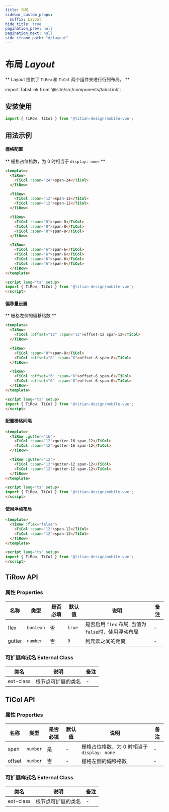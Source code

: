 ```yaml
---
title: 布局
sidebar_custom_props:
  suffix: Layout
hide_title: true
pagination_prev: null
pagination_next: null
side_iframe_path: "#/layout"
---
```


# 布局 _Layout_

** Layout 提供了 `TiRow` 和 `TiCol` 两个组件来进行行列布局。 **

import TabsLink from '@site/src/components/tabsLink';

<TabsLink id="tirow-api" />

## 安装使用

```typescript showLineNumbers
import { TiRow, TiCol } from '@titian-design/mobile-vue';
```

## 用法示例

#### 栅格配置

** 栅格占位格数，为 0 时相当于 `display: none` **

```html showLineNumbers
<template>
  <TiRow>
    <TiCol :span="24">span-24</TiCol>
  </TiRow>

  <TiRow>
    <TiCol :span="12">span-12</TiCol>
    <TiCol :span="12">span-12</TiCol>
  </TiRow>

  <TiRow>
    <TiCol :span="8">span-8</TiCol>
    <TiCol :span="8">span-8</TiCol>
    <TiCol :span="8">span-8</TiCol>
  </TiRow>

  <TiRow>
    <TiCol :span="6">span-6</TiCol>
    <TiCol :span="6">span-6</TiCol>
    <TiCol :span="6">span-6</TiCol>
    <TiCol :span="6">span-6</TiCol>
  </TiRow>
</template>

<script lang="ts" setup>
import { TiRow, TiCol } from '@titian-design/mobile-vue';
</script>
```

#### 偏移量设置
** 栅格左侧的偏移格数 **

```html showLineNumbers
<template>
  <TiRow>
    <TiCol :offset="12" :span="12">offset-12 span-12</TiCol>
  </TiRow>

  <TiRow>
    <TiCol :span="8">span-8</TiCol>
    <TiCol :offset="8" :span="8">offset-8 span-8</TiCol>
  </TiRow>

  <TiRow>
    <TiCol :offset="6" :span="6">offset-6 span-6</TiCol>
    <TiCol :offset="6" :span="6">offset-6 span-6</TiCol>
  </TiRow>
</template>

<script lang="ts" setup>
import { TiRow, TiCol } from '@titian-design/mobile-vue';
</script>
```

#### 配置栅格间隔

```html showLineNumbers
<template>
  <TiRow :gutter="16">
    <TiCol :span="12">gutter-16 span-12</TiCol>
    <TiCol :span="12">gutter-16 span-12</TiCol>
  </TiRow>

  <TiRow :gutter="12">
    <TiCol :span="12">gutter-12 span-12</TiCol>
    <TiCol :span="12">gutter-12 span-12</TiCol>
  </TiRow>
</template>

<script lang="ts" setup>
import { TiRow, TiCol } from '@titian-design/mobile-vue';
</script>
```

#### 使用浮动布局

```html showLineNumbers
<template>
  <TiRow :flex="false">
    <TiCol :span="12">span-12</TiCol>
    <TiCol :span="12">span-12</TiCol>
  </TiRow>
</template>

<script lang="ts" setup>
import { TiRow, TiCol } from '@titian-design/mobile-vue';
</script>
```

## TiRow API

### 属性 **Properties**

| 名称   | 类型    | 是否必填 | 默认值 | 说明               | 备注 |
| ------ | ------- | -------- | ------ | ------------------ | ---- |
| flex   | `boolean` | 否       | `true`   | 是否启用 `flex` 布局, 当值为`false`时，使用浮动布局 | -    |
| gutter | `number`  | 否       | `0`      | 列元素之间的距离   | -    |

### 可扩展样式名 **External Class**

| 类名     | 说明               | 备注 |
| -------- | ------------------ | ---- |
| ext-class | 根节点可扩展的类名 | -    |

## TiCol API 

### 属性 **Properties**

| 名称   | 类型     | 是否必填 | 默认值 | 说明                                      | 备注 |
| ------ | -------- | -------- | ------ | ----------------------------------------- | ---- |
| span   | `number` | 是       | -      | 栅格占位格数，为 0 时相当于 `display: none` | -    |
| offset | `number` | 否       | -      | 栅格左侧的偏移格数                        | -    |

### 可扩展样式名 **External Class**

| 类名     | 说明               | 备注 |
| -------- | ------------------ | ---- |
| ext-class | 根节点可扩展的类名 | -    |